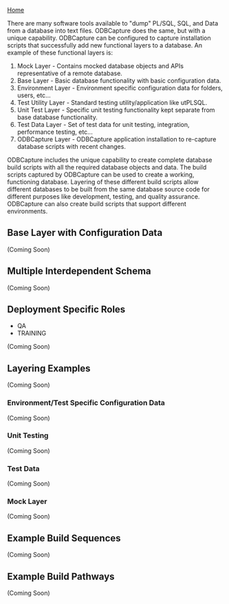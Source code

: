 [Home](README.md)

There are many software tools available to "dump" PL/SQL, SQL, and Data from a database into text files.  ODBCapture does the same, but with a unique capability.  ODBCapture can be configured to capture installation scripts that successfully add new functional layers to a database.  An example of these functional layers is:
1. Mock Layer - Contains mocked database objects and APIs representative of a remote database.
2. Base Layer - Basic database functionality with basic configuration data.
3. Environment Layer - Environment specific configuration data for folders, users, etc...
4. Test Utility Layer - Standard testing utility/application like utPLSQL.
5. Unit Test Layer - Specific unit testing functionality kept separate from base database functionality.
6. Test Data Layer - Set of test data for unit testing, integration, performance testing, etc...
7. ODBCapture Layer - ODBCapture application installation to re-capture database scripts with recent changes.

ODBCapture includes the unique capability to create complete database build scripts with all the required database objects and data.  The build scripts captured by ODBCapture can be used to create a working, functioning database.  Layering of these different build scripts allow different databases to be built from the same database source code for different purposes like development, testing, and quality assurance.  ODBCapture can also create build scripts that support different environments.


## Base Layer with Configuration Data

(Coming Soon)


## Multiple Interdependent Schema

(Coming Soon)


## Deployment Specific Roles

* QA
* TRAINING

(Coming Soon)


## Layering Examples

(Coming Soon)


### Environment/Test Specific Configuration Data

(Coming Soon)

### Unit Testing

(Coming Soon)


### Test Data

(Coming Soon)


### Mock Layer

(Coming Soon)


## Example Build Sequences

(Coming Soon)


## Example Build Pathways

(Coming Soon)
